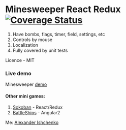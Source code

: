 Minesweeper React Redux [![Coverage Status](https://coveralls.io/repos/github/qialex/minesweeper-react-redux/badge.svg?branch=master)](https://coveralls.io/github/qialex/minesweeper-react-redux?branch=master)
====================

1. Have bombs, flags, timer, field, settings, etc
2. Controls by mouse
3. Localization
4. Fully covered by unit tests

Licence - MIT

### Live demo

Minesweeper [demo](https://qialex.github.io/minesweeper-react-redux)

#### Other mini games:

1. [Sokoban](http://qialex.github.io/React-Redux-Sokoban) - React/Redux
2. [BattleShips](https://qialex.github.io/Angular2-BattleShip/) - Angular2


Me: [Alexander Ishchenko](http://qialex.me)
